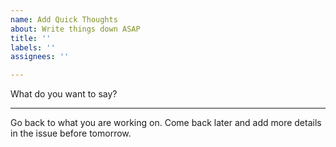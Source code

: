 ```yaml
---
name: Add Quick Thoughts
about: Write things down ASAP
title: ''
labels: ''
assignees: ''

---
```


What do you want to say?




----------
Go back to what you are working on.
Come back later and add more details in the issue before tomorrow.
